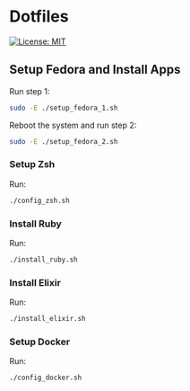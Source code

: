 # Dotfiles

[![License: MIT](https://img.shields.io/badge/License-MIT-blue.svg)](https://opensource.org/licenses/MIT)

## Setup Fedora and Install Apps

Run step 1:

```bash
sudo -E ./setup_fedora_1.sh
```

Reboot the system and run step 2:

```bash
sudo -E ./setup_fedora_2.sh
```

### Setup Zsh

Run:

```bash
./config_zsh.sh
```

### Install Ruby

Run:

```bash
./install_ruby.sh
```

### Install Elixir

Run:

```bash
./install_elixir.sh
```

### Setup Docker

Run:

```bash
./config_docker.sh
```
